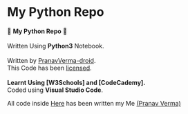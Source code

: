 # My Python Repo
 🐍 <b>My Python Repo</b> 🐍 <br><br>
 Written Using <b>Python3</b> Notebook.<br><br>
 Written by [PranavVerma-droid](https://web.craftingrealm.tk).<br>
 This Code has been [licensed](LICENSE).<br><br>
<b>Learnt Using [W3Schools] and [CodeCademy]. <br></b>
Coded using <b>Visual Studio Code</b>.<br>

All code inside [Here](Projects) has been written my Me [(Pranav Verma)](https://web.craftingrealm.tk)


